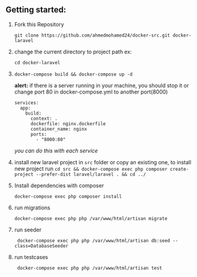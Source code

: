 ## Getting started:
1. Fork this Repository

    ``` git clone https://github.com/ahmedmohamed24/docker-src.git docker-laravel ```
1. change the current directory to project path ex:

      ``` cd docker-laravel ```

1. ``` docker-compose build && docker-compose up -d ```

    **alert:** </span> if there is a server running in your machine, you should stop it or change port 80 in docker-compose.yml to another port(8000)
    ```
    services:
      app:
        build:
          context: .
          dockerfile: nginx.dockerfile
          container_name: nginx
          ports:
            - "8000:80"
    ```
    *you can do this with each service*

1. install new laravel project in `src` folder or copy an existing one, to install new project run ```cd src && docker-compose exec php composer create-project --prefer-dist laravel/laravel . && cd ../```
1. Install dependencies with composer

      ```docker-compose exec php composer install ```
1. run migrations

     ``` docker-compose exec php php /var/www/html/artisan migrate ```
1. run seeder

     ``` docker-compose exec php php /var/www/html/artisan db:seed --class=DatabaseSeeder```
1. run testcases

      ``` docker-compose exec php php /var/www/html/artisan test```
